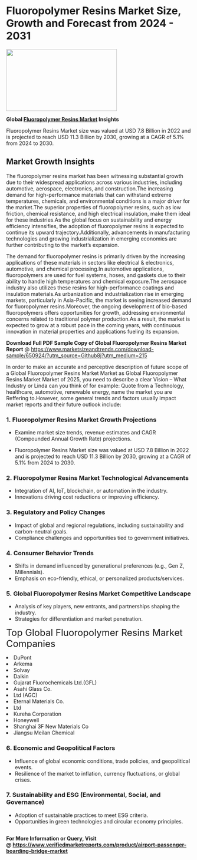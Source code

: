 <H1>Fluoropolymer Resins Market Size, Growth and Forecast from 2024 - 2031</H1><img class="aligncenter size-medium wp-image-584254" src="https://thirdeyenews.in/wp-content/uploads/2024/09/Global-Market-Research-300x168.jpeg" alt="" width="300" height="168" /><p><strong>Global&nbsp;<a href="https://www.marketsizeandtrends.com/download-sample/650924/?utm_source=Github8j?utm_medium=215">Fluoropolymer Resins Market</a> Insights</strong></p><p>Fluoropolymer Resins Market size was valued at USD 7.8 Billion in 2022 and is projected to reach USD 11.3 Billion by 2030, growing at a CAGR of 5.1% from 2024 to 2030.</p><p><h2>Market Growth Insights</h2> <p>The fluoropolymer resins market has been witnessing substantial growth due to their widespread applications across various industries, including automotive, aerospace, electronics, and construction.The increasing demand for high-performance materials that can withstand extreme temperatures, chemicals, and environmental conditions is a major driver for the market.The superior properties of fluoropolymer resins, such as low friction, chemical resistance, and high electrical insulation, make them ideal for these industries.As the global focus on sustainability and energy efficiency intensifies, the adoption of fluoropolymer resins is expected to continue its upward trajectory.Additionally, advancements in manufacturing technologies and growing industrialization in emerging economies are further contributing to the market’s expansion.</p> <p>The demand for fluoropolymer resins is primarily driven by the increasing applications of these materials in sectors like electrical & electronics, automotive, and chemical processing.In automotive applications, fluoropolymers are used for fuel systems, hoses, and gaskets due to their ability to handle high temperatures and chemical exposure.The aerospace industry also utilizes these resins for high-performance coatings and insulation materials.As urbanization and industrialization rise in emerging markets, particularly in Asia-Pacific, the market is seeing increased demand for fluoropolymer resins.Moreover, the ongoing development of bio-based fluoropolymers offers opportunities for growth, addressing environmental concerns related to traditional polymer production.As a result, the market is expected to grow at a robust pace in the coming years, with continuous innovation in material properties and applications fueling its expansion.</p> <p><span class=""><strong>Download Full PDF Sample Copy of Global Fluoropolymer Resins Market Report</strong> @ <a href="https://www.marketsizeandtrends.com/download-sample/650924/?utm_source=Github8j?utm_medium=215" target="_blank">https://www.marketsizeandtrends.com/download-sample/650924/?utm_source=Github8j?utm_medium=215</a></span></p><p>In order to make an accurate and perceptive description of future scope of a Global&nbsp;Fluoropolymer Resins Market Market as Global&nbsp;Fluoropolymer Resins Market Market of 2025, you need to describe a clear Vision &ndash; What Industry or Linda can you think of for example: Quote from a Technology, healthcare, automotive, renewable energy, name the market you are Reffering to.However, some general trends and factors usually impact market reports and their future outlook include:</p><h3>1.&nbsp;<strong>Fluoropolymer Resins Market Growth Projections</strong></h3><ul><li>Examine market size trends, revenue estimates and CAGR (Compounded Annual Growth Rate) projections.</li><li><p>Fluoropolymer Resins Market size was valued at USD 7.8 Billion in 2022 and is projected to reach USD 11.3 Billion by 2030, growing at a CAGR of 5.1% from 2024 to 2030.</p></li></ul><h3>2.&nbsp;<strong>Fluoropolymer Resins Market Technological Advancements</strong></h3><ul><li>Integration of AI, IoT, blockchain, or automation in the industry.</li><li>Innovations driving cost reductions or improving efficiency.</li></ul><h3>3.&nbsp;<strong>Regulatory and Policy Changes</strong></h3><ul><li>Impact of global and regional regulations, including sustainability and carbon-neutral goals.</li><li>Compliance challenges and opportunities tied to government initiatives.</li></ul><h3>4.&nbsp;<strong>Consumer Behavior Trends</strong></h3><ul><li>Shifts in demand influenced by generational preferences (e.g., Gen Z, Millennials).</li><li>Emphasis on eco-friendly, ethical, or personalized products/services.</li></ul><h3>5.&nbsp;<strong>Global Fluoropolymer Resins Market Competitive Landscape</strong></h3><ul><li>Analysis of key players, new entrants, and partnerships shaping the industry.</li><li>Strategies for differentiation and market penetration.</li></ul><p data-pm-slice="1 1 []"><span style="color: inherit; font-family: inherit; font-size: 25px;">Top Global Fluoropolymer Resins Market Companies</span></p><div class="" data-test-id=""><p><li>DuPont</li><li> Arkema</li><li> Solvay</li><li> Daikin</li><li> Gujarat Fluorochemicals Ltd.(GFL)</li><li> Asahi Glass Co.</li><li> Ltd (AGC)</li><li> Eternal Materials Co.</li><li>Ltd</li><li> Kureha Corporation</li><li> Honeywell</li><li> Shanghai 3F New Materials Co</li><li> Jiangsu Meilan Chemical</li></p></div><h3>6.&nbsp;<strong>Economic and Geopolitical Factors</strong></h3><ul><li>Influence of global economic conditions, trade policies, and geopolitical events.</li><li>Resilience of the market to inflation, currency fluctuations, or global crises.</li></ul><h3>7.&nbsp;<strong>Sustainability and ESG (Environmental, Social, and Governance)</strong></h3><ul><li>Adoption of sustainable practices to meet ESG criteria.</li><li>Opportunities in green technologies and circular economy principles.</li></ul><h2><strong style="font-size: 14px;">For More Information or Query, Visit @&nbsp;</strong><a style="background-color: #ffffff; font-size: 14px;" href="https://www.marketsizeandtrends.com/report/fluoropolymer-resins-market/" target="_blank">https://www.verifiedmarketreports.com/product/airport-passenger-boarding-bridge-market</a></h2>